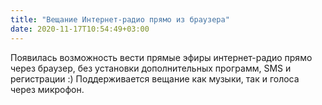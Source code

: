 ```yaml
---
title: "Вещание Интернет-радио прямо из браузера"
date: 2020-11-17T10:54:49+03:00
---
```


 Появилась возможность вести прямые эфиры интернет-радио прямо через браузер, без установки дополнительных программ, SMS и регистрации :)  Поддерживается вещание как музыки, так и голоса через микрофон.
